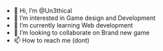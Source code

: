 - 👋 Hi, I’m @Un3thical
- 👀 I’m interested in Game design and Development
- 🌱 I’m currently learning Web development
- 💞️ I’m looking to collaborate on Brand new game
- 📫 How to reach me (dont)

<!---
Un3thical/Un3thical is a ✨ special ✨ repository because its `README.md` (this file) appears on your GitHub profile.
You can click the Preview link to take a look at your changes.
--->
